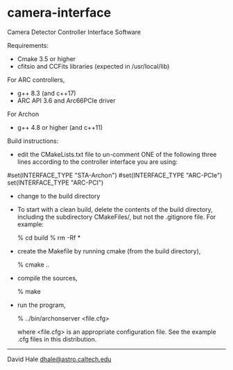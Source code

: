 # camera-interface
Camera Detector Controller Interface Software

Requirements:

 - Cmake 3.5 or higher
 - cfitsio and CCFits libraries (expected in /usr/local/lib)
 
 For ARC controllers,
  - g++ 8.3 (and c++17)
  - ARC API 3.6 and Arc66PCIe driver
 
For Archon
 - g++ 4.8 or higher (and c++11)

Build instructions:

 - edit the CMakeLists.txt file to un-comment ONE of the following three lines
 according to the controller interface you are using:

#set(INTERFACE_TYPE "STA-Archon")
#set(INTERFACE_TYPE "ARC-PCIe")
set(INTERFACE_TYPE "ARC-PCI")

 - change to the build directory

 - To start with a clean build, delete the contents of the build
   directory, including the subdirectory CMakeFiles/, 
   but not the .gitignore file. For example:

   % cd build
   % rm -Rf *

 - create the Makefile by running cmake (from the build directory),

   % cmake ..

 - compile the sources,

   % make

 - run the program,

   % ../bin/archonserver <file.cfg>
   
   where <file.cfg> is an appropriate configuration file. See the example .cfg files
   in this distribution.

---

David Hale <dhale@astro.caltech.edu>

